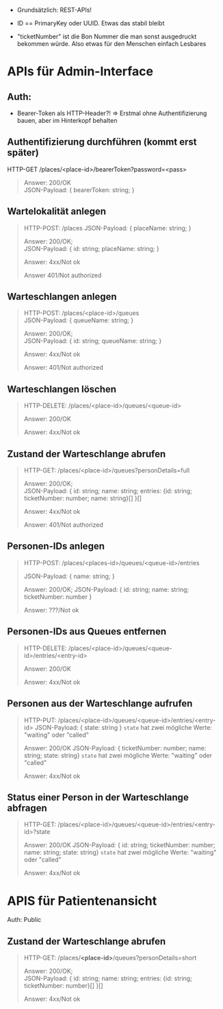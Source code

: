 -   Grundsätzlich: REST-APIs!

-   ID == PrimaryKey oder UUID. Etwas das stabil bleibt

-   "ticketNumber" ist die Bon Nummer die man sonst ausgedruckt bekommen
    würde. Also etwas für den Menschen einfach Lesbares

APIs für Admin-Interface
========================

Auth:
-----

-   Bearer-Token als HTTP-Header?! =\> Erstmal ohne Authentifizierung
    bauen, aber im Hinterkopf behalten

Authentifizierung durchführen (kommt erst später)
-------------------------------------------------

HTTP-GET /places/\<place-id\>/bearerToken?password=\<pass\>

> Answer: 200/OK\
> JSON-Payload: { bearerToken: string; }


Wartelokalität anlegen
----------------------

> HTTP-POST: /places
> JSON-Payload: { placeName: string; }
> 
> Answer: 200/OK;\
> JSON-Payload: { id: string; placeName: string; }
>
> Answer: 4xx/Not ok
>
> Answer 401/Not authorized

 Warteschlangen anlegen
----------------------

> HTTP-POST: /places/\<place-id\>/queues\
> JSON-Payload:  { queueName: string; }
>
> Answer: 200/OK;\
> JSON-Payload: { id: string; queueName: string; }
>
> Answer: 4xx/Not ok
>
> Answer: 401/Not authorized

Warteschlangen löschen
----------------------

> HTTP-DELETE: /places/\<place-id\>/queues/\<queue-id\>
>
> Answer: 200/OK
>
> Answer: 4xx/Not ok

Zustand der Warteschlange abrufen
---------------------------------

> HTTP-GET: /places/\<place-id\>/queues?personDetails=full
>
> Answer: 200/OK;\
> JSON-Payload: { id: string; name: string; entries: {id: string;
> ticketNumber: number; name: string}\[\] }\[\]
>
> Answer: 4xx/Not ok
>
> Answer: 401/Not authorized

Personen-IDs anlegen
--------------------

> HTTP-POST: /places/\<places-id\>/queues/\<queue-id\>/entries
>
> JSON-Payload: { name: string; }
>
> Answer: 200/OK; JSON-Payload: { id: string; name: string;
> ticketNumber: number }
>
> Answer: ???/Not ok

Personen-IDs aus Queues entfernen
---------------------------------

> HTTP-DELETE:
> /places/\<place-id\>/queues/\<queue-id\>/entries/\<entry-id\>
>
> Answer: 200/OK
>
> Answer: 4xx/Not ok

Personen aus der Warteschlange aufrufen
---------------------------------------

> HTTP-PUT:
> /places/\<place-id\>/queues/\<queue-id\>/entries/\<entry-id\>
> JSON-Payload: { state: string }
> `state` hat zwei mögliche Werte: "waiting" oder "called"
>
> Answer: 200/OK
> JSON-Payload: { ticketNumber: number; name: string; state: string}
> `state` hat zwei mögliche Werte: "waiting" oder "called"
>
> Answer: 4xx/Not ok

Status einer Person in der Warteschlange abfragen
-------------------------------------------------
> HTTP-GET:
> /places/\<place-id\>/queues/\<queue-id\>/entries/\<entry-id\>?state
>
> Answer: 200/OK
> JSON-Payload: { id: string; ticketNumber: number; name: string; state: string}
> `state` hat zwei mögliche Werte: "waiting" oder "called"
>
> Answer: 4xx/Not ok

APIS für Patientenansicht
=========================

Auth: Public

Zustand der Warteschlange abrufen
---------------------------------

> HTTP-GET: /places/**\<place-id\>**/queues?personDetails=short
>
> Answer: 200/OK;\
> JSON-Payload: { id: string; name: string; entries: {id: string;
> ticketNumber: number}\[\] }\[\]
>
> Answer: 4xx/Not ok
